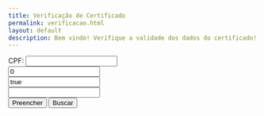 ```yaml
---
title: Verificação de Certificado
permalink: verificacao.html
layout: default
description: Bem vindo! Verifique a validade dos dados do certificado!
---
```




<html><head>    
    <script type="text/javascript">
    	function setCPF(){
    		var line = '2';//window.location.href.searchParams.get("line");
    		var cpf = "09275985669";//window.location.href.searchParams.get("cpf");
    		document.getElementById("cpf").value = window.location.href.searchParams.get("cpf");
    		document.getElementById("range").value = line+":"+line;
    	};
    </script>
  </head>
  <body onload="setCPF();">
        <form action="https://docs.google.com/spreadsheets/d/1uSAoq6YB6vYt7urYJPBcj3QfTQ57K-FnXzp0dBwj0OM/pubhtml" method="get" target="_blank">
      CPF: <input id="cpf" type="text" value="" readonly><br>
          <input name="gid" type="text" value="0"><br>
          <input name="single" type="text" value="true"><br>
          <input id="range" name="range" type="text" value=""><br>
      <input type="button" value="Preencher" onclick="setCPF();">
      <input type="submit" value="Buscar"><br><br>
    </form>
</body></html>
